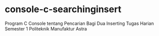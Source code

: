 # console-c-searchinginsert
Program C Console tentang Pencarian Bagi Dua Inserting
Tugas Harian Semester 1 Politeknik Manufaktur Astra
